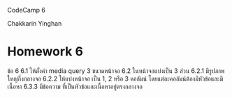 CodeCamp 6

Chakkarin Yinghan

# Homework 6

ข้อ 6
6.1 ให้ตั้งค่า media query 3 ขนาดหน้าจอ
6.2 ในหน้าจอแบ่งเป็น 3 ส่วน
6.2.1 มีรูปภาพใหญ่กึ่งกลางจอ
6.2.2 ให้แบ่งหน้าจอ เป็น 1, 2 หรือ 3 คอลัมน์
โดยแต่ละคอลัมน์ต้องมีหัวข้อและมีเนื้อหา
6.3.3 มีข้อความ ที่เป็นหัวข้อและเนื้อหาอยู่ตรงกลางจอ